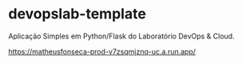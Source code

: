 # devopslab-template
Aplicação Simples em Python/Flask do Laboratório DevOps & Cloud.

https://matheusfonseca-prod-v7zsqmjznq-uc.a.run.app/
